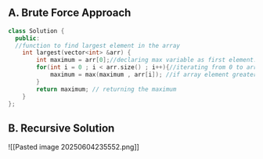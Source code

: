 
## A. Brute Force Approach

```c++
class Solution {
  public:
  //function to find largest element in the array
    int largest(vector<int> &arr) {
        int maximum = arr[0];//declaring max variable as first element.
        for(int i = 0 ; i < arr.size() ; i++){//iterating from 0 to array size
            maximum = max(maximum , arr[i]); //if array element greater than                                                    //replace maximum with current array                                               //element
        }
        return maximum; // returning the maximum
    }
};

```


## B. Recursive Solution


![[Pasted image 20250604235552.png]]


```c++

```